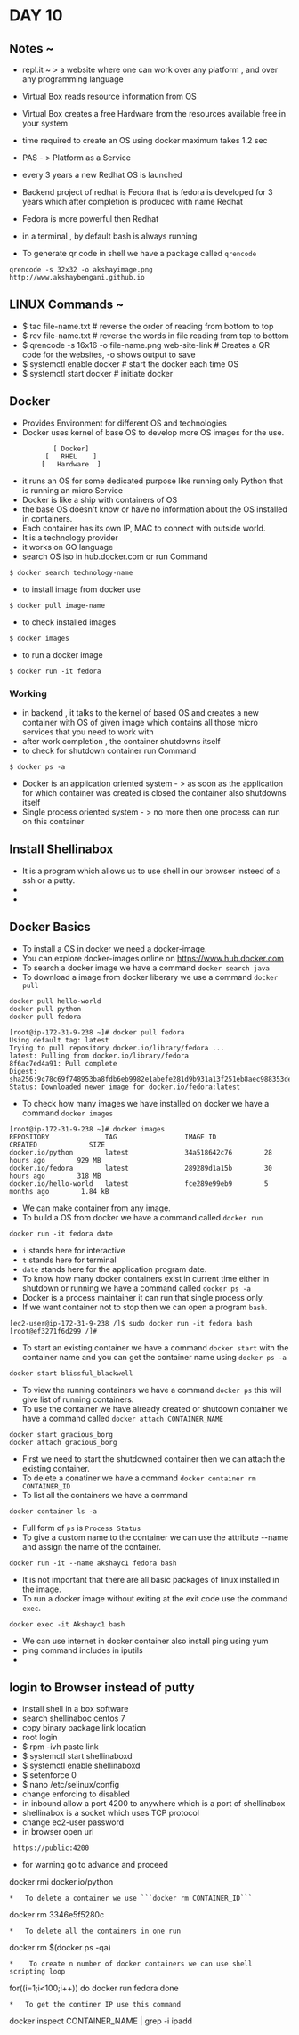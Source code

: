 # DAY 10

## Notes ~
  * repl.it ~ > a website where one can work over any platform , and over any programming language
  * Virtual Box reads resource information from OS
  * Virtual Box creates a free Hardware from the resources available free in your system
  * time required to create an OS using docker maximum takes 1.2 sec
  * PAS - > Platform as a Service
  * every 3 years a new Redhat OS is launched
  * Backend project of redhat is Fedora that is fedora is developed for 3 years which after completion is produced with name Redhat
  * Fedora is more powerful then Redhat
  * in a terminal , by default bash is always running 

*   To generate qr code in shell we have a package called ```qrencode```
```
qrencode -s 32x32 -o akshayimage.png
http://www.akshaybengani.github.io
```

## LINUX Commands ~
  * $ tac file-name.txt   # reverse the order of reading from bottom to top
  * $ rev file-name.txt   # reverse the words in file reading from top to bottom
  * $ qrencode -s 16x16 -o file-name.png web-site-link # Creates a QR code for the websites, -o shows output to save
  * $ systemctl enable docker # start the docker each time  OS
  * $ systemctl start docker # initiate docker

## Docker
  * Provides Environment for different OS and technologies
  * Docker uses kernel of base OS to develop more OS images for the use.
  ```
             [ Docker]
           [   RHEL    ]    
          [   Hardware  ]
  ```
  * it runs an OS for some dedicated purpose like running only Python that is running an micro Service
  * Docker is like a ship with containers of OS
  * the base OS doesn't know or have no information about the OS installed in containers.
  * Each container has its own IP, MAC to connect with outside world.
  * It is a technology provider
  * it works on GO language
  * search OS iso in hub.docker.com or
  run Command
  ```
  $ docker search technology-name
  ```
  * to install image from docker use
  ```
  $ docker pull image-name
  ```
  * to check installed images
  ```
  $ docker images
  ```
  * to run a docker image
  ```
  $ docker run -it fedora
  ```
  ### Working
  * in backend , it talks to the kernel of based OS and creates a new container with OS of given image which contains all those micro services that you need to work with
  * after work completion , the container shutdowns itself
  * to check for shutdown container run Command
  ```
  $ docker ps -a
  ```
  * Docker is an application oriented system - > as soon as the application for which container was created is closed the container also shutdowns itself
  * Single process oriented system - > no more then one process can run on this container
  
## Install Shellinabox
*   It is a program which allows us to use shell in our browser insteed of a ssh or a putty.
*   
*   

## Docker Basics
*   To install a OS in docker we need a docker-image.
*   You can explore docker-images online on https://www.hub.docker.com
*   To search a docker image we have a command ```docker search java```
*   To download a image from docker liberary we use a command ```docker pull```
```
docker pull hello-world
docker pull python
docker pull fedora
```
```
[root@ip-172-31-9-238 ~]# docker pull fedora
Using default tag: latest
Trying to pull repository docker.io/library/fedora ...
latest: Pulling from docker.io/library/fedora
8f6ac7ed4a91: Pull complete
Digest: sha256:9c78c69f748953ba8fdb6eb9982e1abefe281d9b931a13f251eb8aec988353de
Status: Downloaded newer image for docker.io/fedora:latest
```
*   To check how many images we have installed on docker we have a command ```docker images```
```
[root@ip-172-31-9-238 ~]# docker images
REPOSITORY              TAG                 IMAGE ID            CREATED             SIZE
docker.io/python        latest              34a518642c76        28 hours ago        929 MB
docker.io/fedora        latest              289289d1a15b        30 hours ago        318 MB
docker.io/hello-world   latest              fce289e99eb9        5 months ago        1.84 kB
```
*   We can make container from any image.
*   To build a OS from docker we have a command called ```docker run```
```
docker run -it fedora date
```
*   ```i``` stands here for interactive
*   ```t``` stands here for terminal
*   ```date``` stands here for the application program date.
*   To know how many docker containers exist in current time either in shutdown or running we have a command called ```docker ps -a```
*   Docker is a process maintainer it can run that single process only.
*   If we want container not to stop then we can open a program ```bash```.
```
[ec2-user@ip-172-31-9-238 /]$ sudo docker run -it fedora bash
[root@ef3271f6d299 /]#
```
*   To start an existing container we have a command ```docker start``` with the container name and you can get the container name using ```docker ps -a```
```
docker start blissful_blackwell
```
*   To view the running containers we have a command ```docker ps``` this will give list of running containers.
*   To use the container we have already created or shutdown container we have a command called ```docker attach CONTAINER_NAME```
```
docker start gracious_borg
docker attach gracious_borg
```
*   First we need to start the shutdowned container then we can attach the existing container.
*   To delete a conatiner we have a command ```docker container rm CONTAINER_ID```
*   To list all the containers we have a command
```
docker container ls -a
```
*   Full form of ```ps``` is ```Process Status```
*   To give a custom name to the container we can use the attribute --name and assign the name of the container.
```
docker run -it --name akshayc1 fedora bash
```
*  It is not important that there are all basic packages of linux installed in the image.
*   To run a docker image without exiting at the exit code use the command ```exec```.
```
docker exec -it Akshayc1 bash
``` 
*   We can use internet in docker container also install ping using yum
*   ping command includes in iputils
*   


## login to Browser instead of putty
  * install shell in a box software
  * search shellinaboc centos 7
  * copy binary package link location
  * root login
  * $ rpm -ivh paste link
  * $ systemctl start shellinaboxd
  * $ systemctl enable shellinaboxd
  * $ setenforce 0
  * $ nano /etc/selinux/config
  * change enforcing to disabled
  * in inbound allow a port 4200 to anywhere which is a port of shellinabox
  * shellinabox is a socket which uses TCP protocol
  * change ec2-user password
  * in browser open url
  ```
   https://public:4200

  ```
  * for warning go to advance and proceed

docker rmi docker.io/python
```
*   To delete a container we use ```docker rm CONTAINER_ID``` 
```
docker rm 3346e5f5280c
```
*   To delete all the containers in one run
```
docker rm $(docker ps -qa)
```
*    To create n number of docker containers we can use shell scripting loop
```
for((i=1;i<100;i++))
do
docker run fedora
done
```
*   To get the continer IP use this command
```
docker inspect CONTAINER_NAME | grep -i ipadd
```
